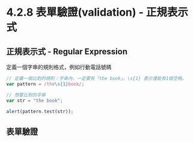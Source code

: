 # 4.2.8 表單驗證\(validation\) - 正規表示式

## 正規表示式 - Regular Expression

定義一個字串的規則格式，例如行動電話號碼

```js
// 定義一個比對的規則：字串內，一定要有「the book」。\s{1} 表示僅能有1個空格。
var pattern = /the\s{1}book/;

// 想要比對的字串
var str = "the book";

alert(pattern.test(str));
```

## 表單驗證



